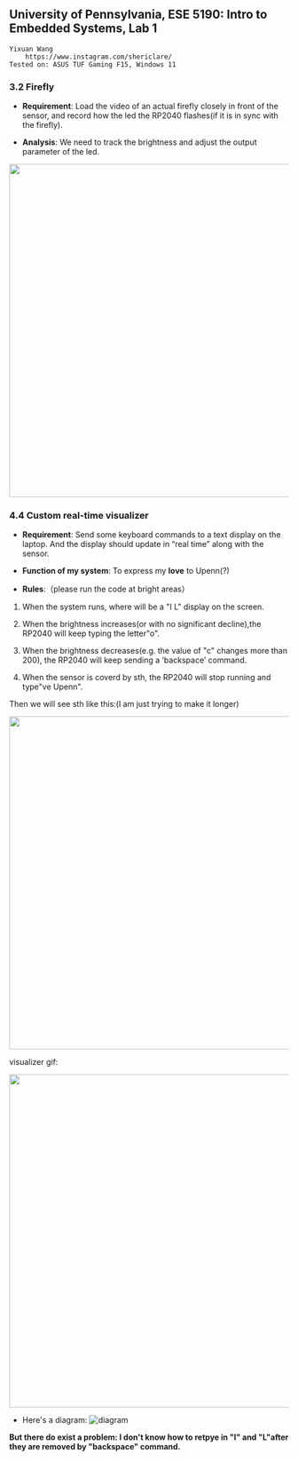 ## University of Pennsylvania, ESE 5190: Intro to Embedded Systems, Lab 1

    Yixuan Wang
        https://www.instagram.com/shericlare/
    Tested on: ASUS TUF Gaming F15, Windows 11

### 3.2 Firefly 

- **Requirement**: Load the video of an actual firefly closely in front of the sensor, and record how the led the RP2040 flashes(if it is in sync with the firefly).

- **Analysis**: We need to track the brightness and adjust the output parameter of the led.

<div align=center>
<img src="https://github.com/Sharonun/ese5190-2022-lab1-firefly/blob/main/3.2.gif" width="600">
</div>
 
### 4.4 Custom real-time visualizer

- **Requirement**: Send some keyboard commands to a text display on the laptop. And the display should 
update in “real time” along with the sensor.

- **Function of my system**: To express my **love** to Upenn(?)

- **Rules**:（please run the code at bright areas）

1. When the system runs, where will be a "I L" display on the screen.

2. When the brightness increases(or with no significant decline),the RP2040 will keep typing the letter"o".

3. When the brightness decreases(e.g. the value of "c" changes more than 200), the RP2040 will keep sending a ‘backspace’ command.

4. When the sensor is coverd by sth, the RP2040 will stop running and type"ve Upenn".


Then we will see sth like this:(I am just trying to make it longer)

<div align=center>
<img src="https://user-images.githubusercontent.com/114169032/191848795-94b733ff-453d-4ec9-83ff-6d534c5e4911.png" width="600">
</div>

visualizer gif:
<div align=center>
<img src="https://github.com/Sharonun/ese5190-2022-lab1-firefly/blob/main/4.4.GIF" width="600">
</div>



- Here's a diagram:
![diagram](https://user-images.githubusercontent.com/114169032/191854762-4aab0df6-5c94-432d-8e0f-34c2f679c1ea.png)

**But there do exist a problem: I don't know how to retpye in "I" and "L"after they are removed by "backspace" command.**



